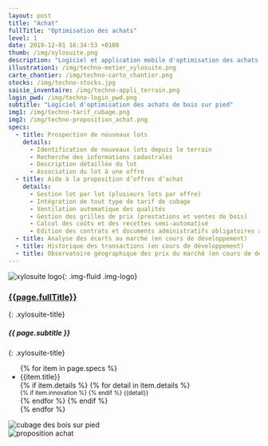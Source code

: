 ```yaml
---
layout: post
title: "Achat"
fullTitle: "Optimisation des achats"
level: 1
date: 2019-12-01 16:34:53 +0100
thumb: /img/xylosuite.png
description: "Logiciel et application mobile d'optimisation des achats de bois sur pied"
illustration1: /img/techno-metier_xylosuite.png
carte_chantier: /img/techno-carto_chantier.png
stocks: /img/techno-stocks.jpg
saisie_inventaire: /img/techno-appli_terrain.png
login_pwd: /img/techno-login_pwd.png
subtitle: "Logiciel d'optimisation des achats de bois sur pied"
img1: /img/techno-tarif_cubage.png
img2: /img/techno-proposition_achat.png
specs:
  - title: Prospection de nouveaux lots
    details: 
      - Identification de nouveaux lots depuis le terrain
      - Recherche des informations cadastrales
      - Description détaillée du lot
      - Association du lot à une offre
  - title: Aide à la proposition d’offres d’achat
    details: 
      - Gestion lot par lot (plusieurs lots par offre)
      - Intégration de tout type de tarif de cubage
      - Ventilation automatique des qualités
      - Gestion des grilles de prix (prestations et ventes de bois)
      - Calcul des coûts et des recettes semi-automatisé
      - Edition des contrats et documents administratifs obligatoires au format PDF
  - title: Analyse des écarts au marché (en cours de développement)
  - title: Historique des transactions (en cours de développement)
  - title: Observatoire géographique des prix du marché (en cours de développement)
---
```


![xylosuite logo]({{page.thumb}}){: .img-fluid .img-logo}


### <a href='./intro#applis' class=""><i class="fas fa-chevron-left mr-2"></i>{{page.fullTitle}}</a>
{: .xylosuite-title}
##### <strong>{{ page.subtitle }} </strong>
{: .xylosuite-title}

<ul class="list-group ">
{% for item in page.specs %}
  <li class="list-group-item">
  <div>{{item.title}}</div>
  {% if item.details %}
    {% for detail in item.details %}
      <div>
        <small class="text-muted">
          {% if item.innovation %} <i class="fas fa-lightbulb mr-1"></i> {% endif %}
          {{detail}}
        </small>
      </div>
    {% endfor %}
  {% endif %}</li>
{% endfor %}
</ul>


<div class="container p-0 mt-4">
  <div class="row">
    <div class="col-12 col-md-8">  
      <img src="{{page.img1}}" alt="cubage des bois sur pied" class="img-fluid">
    </div>
    <div class="col-12 col-md-4 mb-2 mt-3 mt-md-0 mt-lg-0">
      <img src="{{page.img2}}" alt="proposition achat" class="img-fluid">
    </div>
  </div>  
</div>

